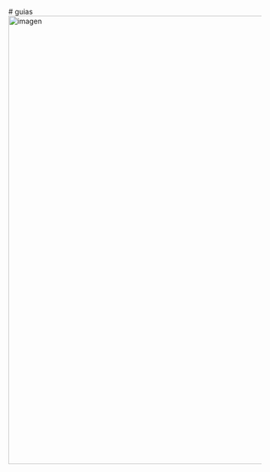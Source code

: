 
#   g u i a s 
 <img width="1156" height="892" alt="imagen" src="https://github.com/user-attachments/assets/2744b127-ee0f-4a73-ba91-cc9700903c93" />

 
